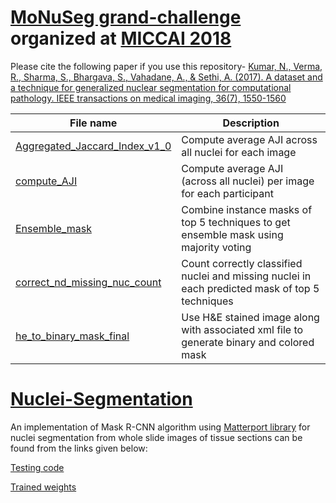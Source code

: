 # [MoNuSeg grand-challenge](https://monuseg.grand-challenge.org/) organized at [MICCAI 2018](https://www.miccai2018.org/en/)

Please cite the following paper if you use this repository-
[Kumar, N., Verma, R., Sharma, S., Bhargava, S., Vahadane, A., & Sethi, A. (2017). A dataset and a technique for generalized nuclear segmentation for computational pathology. IEEE transactions on medical imaging, 36(7), 1550-1560](https://ieeexplore.ieee.org/document/7872382)



| **File name** | **Description** |
| ------------- | ------------- |
| [Aggregated_Jaccard_Index_v1_0](https://github.com/ruchikaverma-iitg/MoNuSeg/blob/master/Aggregated_Jaccard_Index_v1_0.m) | Compute average AJI across all nuclei for each image|
| [compute_AJI](https://github.com/RuchikaVermaVaid/MoNuSeg/blob/master/compute_AJI.m) | Compute average AJI (across all nuclei) per image for each participant|
| [Ensemble_mask](https://github.com/ruchikavermavaid/MoNuSeg/blob/master/ensemble_top_5.m) | Combine instance masks of top 5 techniques to get ensemble mask using majority voting|
| [correct_nd_missing_nuc_count](https://github.com/RuchikaVermaVaid/MoNuSeg/blob/master/correct_nd_missing_nuc_count.m) | Count correctly classified nuclei and missing nuclei in each predicted mask of top 5 techniques|
| [he_to_binary_mask_final](https://github.com/ruchikavermavaid/MoNuSeg/blob/master/he_to_binary_mask_final.m) | Use H&E stained image along with associated xml file to generate binary and colored mask|

# [Nuclei-Segmentation](https://github.com/ruchikaverma-iitg/Nuclei-Segmentation)
An implementation of Mask R-CNN algorithm using [Matterport library](https://github.com/matterport/Mask_RCNN)
for nuclei segmentation from whole slide images of tissue sections can be found from the links given below: 

[Testing code](https://github.com/ruchikaverma-iitg/Nuclei-Segmentation/blob/master/Nuclei_Segmentation_testing_code.ipynb)

[Trained weights](https://drive.google.com/open?id=16oPaebQnZCMzEsEGvhSVPMvEhbKJPATQ)

